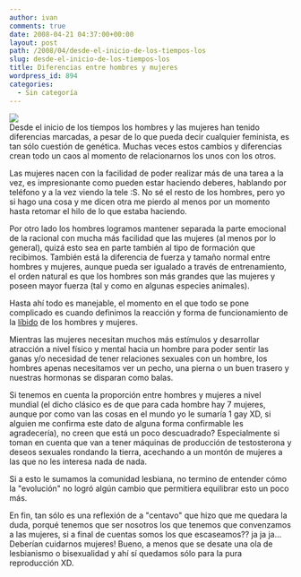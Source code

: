 ```yaml
---
author: ivan
comments: true
date: 2008-04-21 04:37:00+00:00
layout: post
path: /2008/04/desde-el-inicio-de-los-tiempos-los
slug: desde-el-inicio-de-los-tiempos-los
title: Diferencias entre hombres y mujeres
wordpress_id: 894
categories:
  - Sin categoría
---
```


[![](http://ivan.campananaranjo.com/wp-content/uploads/2008/04/hombresvsmujerescolorweb.jpg)](http://3.bp.blogspot.com/_T2UWuNJg3dQ/SAvUNSp4UfI/AAAAAAAAAXE/pfLXHxjNyeI/s1600-h/hombresvsmujerescolorweb.jpg)  
Desde el inicio de los tiempos los hombres y las mujeres han tenido diferencias marcadas, a pesar de lo que pueda decir cualquier feminista, es tan sólo cuestión de genética. Muchas veces estos cambios y diferencias crean todo un caos al momento de relacionarnos los unos con los otros.

Las mujeres nacen con la facilidad de poder realizar más de una tarea a la vez, es impresionante como pueden estar haciendo deberes, hablando por teléfono y a la vez viendo la tele :S. No sé el resto de los hombres, pero yo si hago una cosa y me dicen otra me pierdo al menos por un momento hasta retomar el hilo de lo que estaba haciendo.

Por otro lado los hombres logramos mantener separada la parte emocional de la racional con mucha más facilidad que las mujeres (al menos por lo general), quizá esto sea en parte también al tipo de formación que recibimos. También está la diferencia de fuerza y tamaño normal entre hombres y mujeres, aunque pueda ser igualado a través de entrenamiento, el orden natural es que los hombres son más grandes que las mujeres y poseen mayor fuerza (tal y como en algunas especies animales).

Hasta ahí todo es manejable, el momento en el que todo se pone complicado es cuando definimos la reacción y forma de funcionamiento de la [líbido](http://es.wikipedia.org/wiki/Libido) de los hombres y mujeres.

Mientras las mujeres necesitan muchos más estímulos y desarrollar atracción a nivel físico y mental hacia un hombre para poder sentir las ganas y/o necesidad de tener relaciones sexuales con un hombre, los hombres apenas necesitamos ver un pecho, una pierna o un buen trasero y nuestras hormonas se disparan como balas.

Si tenemos en cuenta la proporción entre hombres y mujeres a nivel mundial (el dicho clásico es de que para cada hombre hay 7 mujeres, aunque por como van las cosas en el mundo yo le sumaría 1 gay XD, si alguien me confirma este dato de alguna forma confirmable les agradecería), no creen que está un poco descuadrado? Especialmente si toman en cuenta que van a tener máquinas de producción de testosterona y deseos sexuales rondando la tierra, acechando a un montón de mujeres a las que no les interesa nada de nada.

Si a esto le sumamos la comunidad lesbiana, no termino de entender cómo la "evolución" no logró algún cambio que permitiera equilibrar esto un poco más.

En fin, tan sólo es una reflexión de a "centavo" que hizo que me quedara la duda, porqué tenemos que ser nosotros los que tenemos que convenzamos a las mujeres, si a final de cuentas somos los que escaseamos?? ja ja ja... Deberían cuidarnos mujeres! Bueno, a menos que se desate una ola de lesbianismo o bisexualidad y ahí sí quedamos sólo para la pura reproducción XD.
